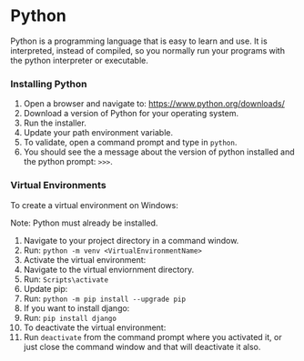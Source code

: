 # Python

Python is a programming language that is easy to learn and use. It is interpreted, instead of compiled, so you normally run your programs with the python interpreter or executable.


### Installing Python

1. Open a browser and navigate to: https://www.python.org/downloads/
2. Download a version of Python for your operating system.
3. Run the installer.
4. Update your path environment variable.
5. To validate, open a command prompt and type in `python`.
6. You should see the a message about the version of python installed and the python prompt: `>>>`.


### Virtual Environments

To create a virtual environment on Windows:

Note: Python must already be installed.

1. Navigate to your project directory in a command window.
2. Run: `python -m venv <VirtualEnvironmentName>`
3. Activate the virtual environment:
4. Navigate to the virtual enviornment directory.
5. Run: `Scripts\activate`
6. Update pip:
7. Run: `python -m pip install --upgrade pip`
8. If you want to install django:
9. Run: `pip install django`
10. To deactivate the virtual environment:
11. Run `deactivate` from the command prompt where you activated it, or just close the command window and that will deactivate it also.
